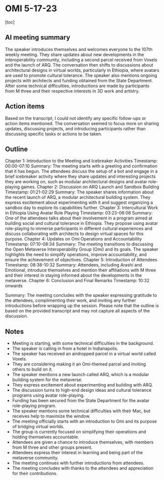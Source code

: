 # OMI 5-17-23

[toc]


## AI meeting summary

The speaker introduces themselves and welcomes everyone to the 107th weekly meeting. They share updates about new developments in the interoperability community, including a second parcel received from Voxels and the launch of ARQ. The conversation then shifts to discussions about architectural designs in virtual worlds, particularly in Ethiopia, where avatars are used to promote cultural tolerance. The speaker also mentions ongoing projects with architects and funding obtained from the State Department. After some technical difficulties, introductions are made by participants from M three and their respective interests in 3D work and artistry.

## Action items
Based on the transcript, I could not identify any specific follow-ups or action items mentioned. The conversation seemed to focus more on sharing updates, discussing projects, and introducing participants rather than discussing specific tasks or actions to be taken.

## Outline
Chapter 1: Introduction to the Meeting and Icebreaker Activities
Timestamp: 00:00-07:10
Summary: The meeting starts with a greeting and confirmation that it has begun. The attendees discuss the setup of a bot and engage in a brief icebreaker activity where they share updates and interesting projects they are working on, such as modular architectural designs and avatar role-playing games.
Chapter 2: Discussion on ARQ Launch and Sandbox Building
Timestamp: 01:21-02:29
Summary: The speaker shares information about the recent launch of ARQ, a modular architectural building system. They express excitement about experimenting with it and suggest organizing a sandbox day to explore its capabilities further.
Chapter 3: Intercultural Work in Ethiopia Using Avatar Role Playing
Timestamp: 03:23-06:08
Summary: One of the attendees talks about their involvement in a program aimed at building social and cultural tolerance in Ethiopia. They propose using avatar role-playing to immerse participants in different cultural experiences and discuss collaborating with architects to design virtual spaces for this purpose.
Chapter 4: Updates on Omi Operations and Accountability
Timestamp: 07:10-08:34
Summary: The meeting transitions to discussing the Open Metaverse Interoperability Group (Omi) and its goals. The speaker highlights the need to simplify operations, improve accountability, and ensure the achievement of objectives.
Chapter 5: Introduction of Attendees
Timestamp: 08:38-10:32
Summary: Attendees, including Arashi and Emotional, introduce themselves and mention their affiliations with M three and their interest in staying informed about the developments in the metaverse.
Chapter 6: Conclusion and Final Remarks
Timestamp: 10:32 onwards

Summary: The meeting concludes with the speaker expressing gratitude to the attendees, complimenting their work, and inviting any further introductions before wrapping up the session.
Please note that the outline is based on the provided transcript and may not capture all aspects of the discussion.

## Notes
- Meeting is starting, with some technical difficulties in the background.
- The speaker is calling in from a hotel in Indianapolis.
- The speaker has received an airdropped parcel in a virtual world called Voxels.
- They are considering making it an Omi-themed parcel and inviting others to build on it.
- The speaker mentions a new launch called ARQ, which is a modular building system for the metaverse.
- They express excitement about experimenting and building with ARQ.
- The discussion turns to high-end design ideas and cultural tolerance programs using avatar role-playing.
- Funding has been secured from the State Department for the avatar role-playing program.
- The speaker mentions some technical difficulties with their Mac, but receives help to maximize the window.
- The meeting officially starts with an introduction to Omi and its purpose of bridging virtual worlds.
- The group is currently focused on simplifying their operations and holding themselves accountable.
- Attendees are given a chance to introduce themselves, with members from M three and other groups present.
- Attendees express their interest in learning and being part of the metaverse community.
- The meeting continues with further introductions from attendees.
- The meeting concludes with thanks to the attendees and appreciation for their contributions.